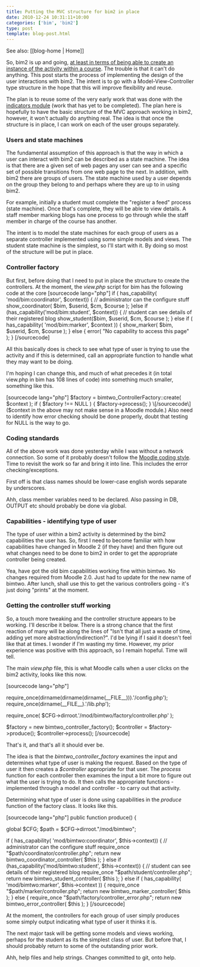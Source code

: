 ```yaml
---
title: Putting the MVC structure for bim2 in place
date: 2010-12-24 10:31:11+10:00
categories: ['bim', 'bim2']
type: post
template: blog-post.html
---
```


See also: [[blog-home | Home]]

So, bim2 is up and going, [at least in terms of being able to create an instance of the activity within a course](/blog2/2010/12/20/adding-a-bim2-activity-development-progress/). The trouble is that it can't do anything. This post starts the process of implementing the design of the user interactions with bim2. The intent is to go with a Model-View-Controller type structure in the hope that this will improve flexibility and reuse.

The plan is to reuse some of the very early work that was done with the [indicators module](/blog2/2010/05/26/adding-multiple-visualisation-approaches-to-indicators-block/) (work that has yet to be completed). The plan here is hopefully to have the basic structure of the MVC approach working in bim2, however, it won't actually do anything real. The idea is that once the structure is in place, I can work on each of the user groups separately.

### Users and state machines

The fundamental assumption of this approach is that the way in which a user can interact with bim2 can be described as a state machine. The idea is that there are a given set of web pages any user can see and a specific set of possible transitions from one web page to the next. In addition, with bim2 there are groups of users. The state machine used by a user depends on the group they belong to and perhaps where they are up to in using bim2.

For example, initially a student must complete the "register a feed" process (state machine). Once that's complete, they will be able to view details. A staff member marking blogs has one process to go through while the staff member in charge of the course has another.

The intent is to model the state machines for each group of users as a separate controller implemented using some simple models and views. The student state machine is the simplest, so I'll start with it. By doing so most of the structure will be put in place.

### Controller factory

But first, before doing that I need to put in place the structure to create the controllers. At the moment, the _view.php_ script for bim has the following code at the core \[sourcecode lang="php"\] if ( has\_capability( 'mod/bim:coordinator', $context)) { // administrator can the configure stuff show\_coordinator( $bim, $userid, $cm, $course ); }else if (has\_capability('mod/bim:student', $context)) { // student can see details of their registered blog show\_student($bim, $userid, $cm, $course ); } else if ( has\_capability( 'mod/bim:marker', $context )) { show\_marker( $bim, $userid, $cm, $course ); } else { error( "No capability to access this page" ); } \[/sourcecode\]

All this basically does is check to see what type of user is trying to use the activity and if this is determined, call an appropriate function to handle what they may want to be doing.

I'm hoping I can change this, and much of what precedes it (in total view.php in bim has 108 lines of code) into something much smaller, something like this.

\[sourcecode lang="php"\] $factory = bimtwo\_ControllerFactory::create( $context ); if ( $factory !== NULL ) { $factory->process(); } \[/sourcecode\] ($context in the above may not make sense in a Moodle module.) Also need to identify how error checking should be done properly, doubt that testing for NULL is the way to go.

### Coding standards

All of the above work was done yesterday while I was without a network connection. So some of it probably doesn't follow the [Moodle coding style](http://docs.moodle.org/en/Development:Coding_style#Classes_2). Time to revisit the work so far and bring it into line. This includes the error checking/exceptions.

First off is that class names should be lower-case english words separate by underscores.

Ahh, class member variables need to be declared. Also passing in DB, OUTPUT etc should probably be done via global.

### Capabilities - identifying type of user

The type of user within a bim2 activity is determined by the bim2 capabilities the user has. So, first I need to become familiar with how capabilities have changed in Moodle 2 (if they have) and then figure out what changes need to be done to bim2 in order to get the appropriate controller being created.

Yea, have got the old bim capabilities working fine within bimtwo. No changes required from Moodle 2.0. Just had to update for the new name of bimtwo. After lunch, shall use this to get the various controllers going - it's just doing "prints" at the moment.

### Getting the controller stuff working

So, a touch more tweaking and the controller structure appears to be working. I'll describe it below. There is a strong chance that the first reaction of many will be along the lines of "Isn't that all just a waste of time, adding yet more abstraction/indirection?". I'd be lying if I said it doesn't feel like that at times. I wonder if I'm wasting my time. However, my prior experience was positive with this approach, so I remain hopeful. Time will tell.

The main _view.php_ file, this is what Moodle calls when a user clicks on the bim2 activity, looks like this now.

\[sourcecode lang="php"\]

require\_once(dirname(dirname(dirname(\_\_FILE\_\_))).'/config.php'); require\_once(dirname(\_\_FILE\_\_).'/lib.php');

require\_once( $CFG->dirroot.'/mod/bimtwo/factory/controller.php' );

$factory = new bimtwo\_controller\_factory(); $controller = $factory->produce(); $controller->process(); \[/sourcecode\]

That's it, and that's all it should ever be.

The idea is that the _bimtwo\_controller\_factory_ examines the input and determines what type of user is making the request. Based on the type of user it then creates a _$controller_ appropriate for that user. The _process_ function for each controller then examines the input a bit more to figure out what the user is trying to do. It then calls the appropriate functions - implemented through a model and controller - to carry out that activity.

Determining what type of user is done using capabilities in the _produce_ function of the factory class. It looks like this.

\[sourcecode lang="php"\] public function produce() {

global $CFG; $path = $CFG->dirroot."/mod/bimtwo";

if ( has\_capability( 'mod/bimtwo:coordinator', $this->context)) { // administrator can the configure stuff require\_once "$path/coordinator/controller.php"; return new bimtwo\_coordinator\_controller( $this ); } else if (has\_capability('mod/bimtwo:student', $this->context)) { // student can see details of their registered blog require\_once "$path/student/controller.php"; return new bimtwo\_student\_controller( $this ); } else if ( has\_capability( 'mod/bimtwo:marker', $this->context )) { require\_once "$path/marker/controller.php"; return new bimtwo\_marker\_controller( $this ); } else { require\_once "$path/factory/controller\_error.php"; return new bimtwo\_error\_controller( $this ); } \[/sourcecode\]

At the moment, the controllers for each group of user simply produces some simply output indicating what type of user it thinks it is.

The next major task will be getting some models and views working, perhaps for the student as its the simplest class of user. But before that, I should probably return to some of the outstanding prior work.

Ahh, help files and help strings. Changes committed to git, onto help.